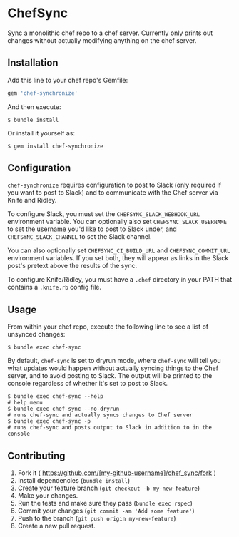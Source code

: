 # ChefSync

Sync a monolithic chef repo to a chef server. Currently only prints out changes
without actually modifying anything on the chef server.

## Installation

Add this line to your chef repo's Gemfile:

```ruby
gem 'chef-synchronize'
```

And then execute:

	$ bundle install

Or install it yourself as:

	$ gem install chef-synchronize

## Configuration

`chef-synchronize` requires configuration to post to Slack (only required if you want
to post to Slack) and to communicate with the Chef server via Knife and Ridley.

To configure Slack, you must set the `CHEFSYNC_SLACK_WEBHOOK_URL` environment 
variable. You can optionally also set `CHEFSYNC_SLACK_USERNAME` to set the 
username you'd like to post to Slack under, and `CHEFSYNC_SLACK_CHANNEL` to set 
the Slack channel.

You can also optionally set `CHEFSYNC_CI_BUILD_URL` and `CHEFSYNC_COMMIT_URL` 
environment variables. If you set both, they will appear as links in the Slack 
post's pretext above the results of the sync.

To configure Knife/Ridley, you must have a `.chef` directory in your PATH that 
contains a `.knife.rb` config file.

## Usage

From within your chef repo, execute the following line to see a list of
unsynced changes:

	$ bundle exec chef-sync

By default, `chef-sync` is set to dryrun mode, where `chef-sync` will tell you 
what updates would happen without actually syncing things to the Chef server, 
and to avoid posting to Slack. The output will be printed to the console
regardless of whether it's set to post to Slack.

	$ bundle exec chef-sync --help
	# help menu
	$ bundle exec chef-sync --no-dryrun
	# runs chef-sync and actually syncs changes to Chef server
	$ bundle exec chef-sync -p
	# runs chef-sync and posts output to Slack in addition to in the console

## Contributing

1. Fork it ( https://github.com/[my-github-username]/chef_sync/fork )
2. Install dependencies (`bundle install`)
3. Create your feature branch (`git checkout -b my-new-feature`)
4. Make your changes.
5. Run the tests and make sure they pass (`bundle exec rspec`)
6. Commit your changes (`git commit -am 'Add some feature'`)
7. Push to the branch (`git push origin my-new-feature`)
8. Create a new pull request.
